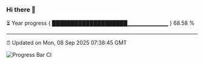 ### Hi there 👋

⏳ Year progress { ████████████████████▁▁▁▁▁▁▁▁▁▁ } 68.58 %

---

⏰ Updated on Mon, 08 Sep 2025 07:38:45 GMT

![Progress Bar CI](https://github.com/IshwaranRudhara/GIT-ACTION/workflows/Progress%20Bar%20CI/badge.svg)
